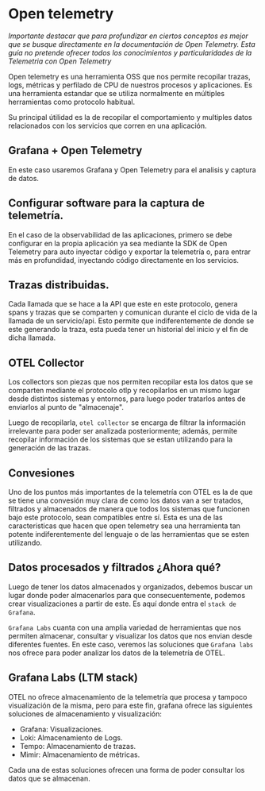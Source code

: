 # Open telemetry
*Importante destacar que para profundizar en ciertos conceptos es mejor que se busque directamente en la documentación de Open Telemetry. Esta guía no pretende ofrecer todos los conocimientos y particularidades de la Telemetria con Open Telemetry*

Open telemetry es una herramienta OSS que nos permite recopilar trazas, logs, métricas y perfilado de CPU de nuestros procesos y aplicaciones.
Es una herramienta estandar que se utiliza normalmente en múltiples herramientas como protocolo habitual. 

Su principal útilidad es la de recopilar el comportamiento y multiples datos relacionados con los servicios que corren en una aplicación.

## Grafana + Open Telemetry
En este caso usaremos Grafana y Open Telemetry para el analisis y captura de datos.


## Configurar software para la captura de telemetría.
En el caso de la observabilidad de las aplicaciones, primero se debe configurar en la propia aplicación ya sea mediante la SDK de Open Telemetry para auto inyectar código y exportar la telemetría o, para entrar más en profundidad, inyectando código directamente en los servicios.

## Trazas distribuidas.
Cada llamada que se hace a la API que este en este protocolo, genera spans y trazas que se comparten y comunican durante el ciclo de vida de la llamada de un servicio/api. Esto permite que indiferentemente de donde se este generando la traza, esta pueda tener un historial del inicio y el fin de dicha llamada.

## OTEL Collector
Los collectors son piezas que nos permiten recopilar esta los datos que se comparten mediante el protocolo otlp y recopilarlos en un mismo lugar desde distintos sistemas y entornos, para luego poder tratarlos antes de enviarlos al punto de "almacenaje".

Luego de recopilarla, `otel collector` se encarga de filtrar la información irrelevante para poder ser analizada posteriormente; además, permite recopilar información de los sistemas que se estan utilizando para la generación de las trazas. 

## Convesiones
Uno de los puntos más importantes de la telemetría con OTEL es la de que se tiene una convesión muy clara de como los datos van a ser tratados, filtrados y almacenados de manera que todos los sistemas que funcionen bajo este protocolo, sean compatibles entre sí. Esta es una de las caracteristicas que hacen que open telemetry sea una herramienta tan potente indiferentemente del lenguaje o de las herramientas que se esten utilizando.

## Datos procesados y filtrados ¿Ahora qué?
Luego de tener los datos almacenados y organizados, debemos buscar un lugar donde poder almacenarlos para que consecuentemente, podemos crear visualizaciones a partir de este. Es aquí donde entra el `stack de Grafana`.

`Grafana Labs` cuanta con una amplia variedad de herramientas que nos permiten almacenar, consultar y visualizar los datos que nos envian desde diferentes fuentes. En este caso, veremos las soluciones que `Grafana labs` nos ofrece para poder analizar los datos de la telemetría de OTEL.

## Grafana Labs (LTM stack)

OTEL no ofrece almacenamiento de la telemetría que procesa y tampoco visualización de la misma, pero para este fin, grafana ofrece las siguientes soluciones de almacenamiento y visualización:

- Grafana: Visualizaciones.
- Loki: Almacenamiento de Logs.
- Tempo: Almacenamiento de trazas.
- Mimir: Almacenamiento de métricas.

Cada una de estas soluciones ofrecen una forma de poder consultar los datos que se almacenan.